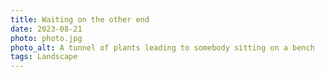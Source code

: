 ```yaml
---
title: Waiting on the other end
date: 2023-08-21
photo: photo.jpg
photo_alt: A tunnel of plants leading to somebody sitting on a bench
tags: Landscape
---
```

